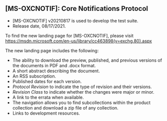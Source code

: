 ## [MS-OXCNOTIF]: Core Notifications Protocol
- [MS-OXCNOTIF] v20210817 is used to develop the test suite. 
- Release date, 08/17/2021.

To find the new landing page for [MS-OXCNOTIF], please visit https://msdn.microsoft.com/en-us/library/cc463898(v=exchg.80).aspx

The new landing page includes the following:
- The ability to download the preview, published, and previous versions of the documents in PDF and .docx format.
- A short abstract describing the document.
- An RSS subscription.
- Published dates for each version.
- *Protocol Revision* to indicate the type of revision and their versions.
- *Revision Class* to indicate whether the changes were major or minor.
- A link to the errata when available.
- The navigation allows you to find subcollections within the product collection and download a zip file of any collection.
- Links to development resources.